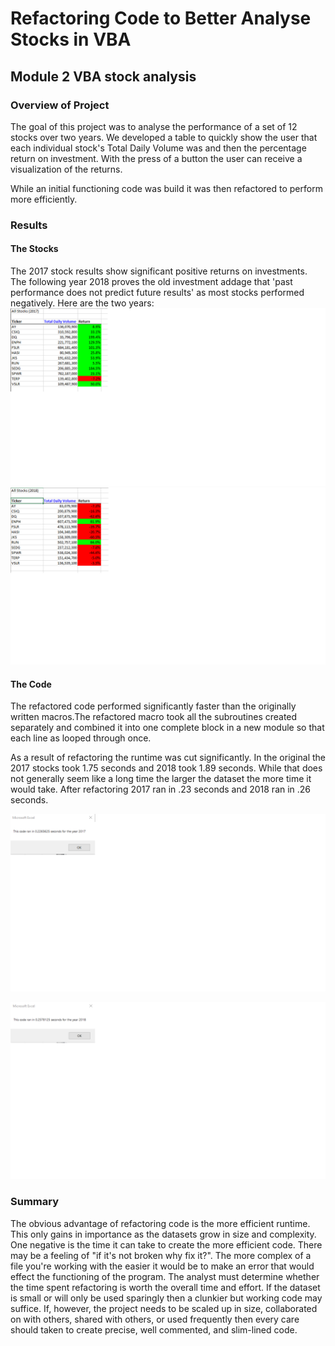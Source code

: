 # Refactoring Code to Better Analyse Stocks in VBA
## Module 2 VBA stock analysis


### Overview of Project
The goal of this project was to analyse the performance of a set of 12 stocks over two years. We developed a table to quickly show the user that each individual stock's Total Daily Volume was and then the percentage return on investment. With the press of a button the user can receive a visualization of the returns.

While an initial functioning code was build it was then refactored to perform more efficiently.

### Results
#### The Stocks
The 2017 stock results show significant positive returns on investments. The following year 2018 proves the old investment addage that 'past performance does not predict future results' as most stocks performed negatively. 
Here are the two years:
![2017 stocks](https://github.com/AAVWALSH/stock-analysis/blob/a439cc4d35bf48849510341111a928ca24c04e21/Resources/2017%20stocks.png)
![2018 Stocks](https://github.com/AAVWALSH/stock-analysis/blob/a439cc4d35bf48849510341111a928ca24c04e21/Resources/2018%20stocks.png)

#### The Code
The refactored code performed significantly faster than the originally written macros.The refactored macro took all the subroutines created separately and combined it into one complete block in a new module so that each line as looped through once.

As a result of refactoring the runtime was cut significantly. In the original the 2017 stocks took 1.75 seconds and 2018 took 1.89 seconds. While that does not generally seem like a long time the larger the dataset the more time it would take. After refactoring 2017 ran in .23 seconds and 2018 ran in .26 seconds.

![Runtime after refactoring 2017](https://github.com/AAVWALSH/stock-analysis/blob/a439cc4d35bf48849510341111a928ca24c04e21/Resources/VBA_Challenge_2017.png)

![Runtime after refactoring 2018](https://github.com/AAVWALSH/stock-analysis/blob/a439cc4d35bf48849510341111a928ca24c04e21/Resources/VBA_Challenge_2018.png)

### Summary
The obvious advantage of refactoring code is the more efficient runtime. This only gains in importance as the datasets grow in size and complexity. One negative is the time it can take to create the more efficient code. There may be a feeling of "if it's not broken why fix it?". The more complex of a file you're working with the easier it would be to make an error that would effect the functioning of the program. The analyst must determine whether the time spent refactoring is worth the overall time and effort. If the dataset is small or will only be used sparingly then a clunkier but working code may suffice. If, however, the project needs to be scaled up in size, collaborated on with others, shared with others, or used frequently then every care should taken to create precise, well commented, and slim-lined code. 
